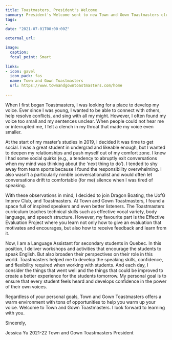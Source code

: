 ```yaml
---
title: Toastmasters, President's Welcome
summary: President's Welcome sent to new Town and Gown Toastmasters club members.
tags:
- 
date: "2021-07-01T00:00:00Z"

external_url: 

image:
  caption: 
  focal_point: Smart
  
links:
- icon: gavel
  icon_pack: fas
  name: Town and Gown Toastmasters
  url: https://www.townandgowntoastmasters.com/home
  
---
```


When I first began Toastmasters, I was looking for a place to develop my voice. Ever since I was young, I wanted to be able to connect with others, help resolve conflicts, and sing with all my might. However, I often found my voice too small and my sentences unclear. When people could not hear me or interrupted me, I felt a clench in my throat that made my voice even smaller.  

At the start of my master’s studies in 2019, I decided it was time to get social. I was a great student in undergrad and likeable enough, but I wanted to deepen my relationships and push myself out of my comfort zone. I knew I had some social quirks (e.g., a tendency to abruptly exit conversations when my mind was thinking about the ‘next thing to do’). I tended to shy away from team sports because I found the responsibility overwhelming. I also wasn’t a particularly nimble conversationalist and would often let conversations drift to comfortable (for me) silence when I was tired of speaking. 

With these observations in mind, I decided to join Dragon Boating, the UofG Improv Club, and Toastmasters. At Town and Gown Toastmasters, I found a space full of inspired speakers and even better listeners. The Toastmasters curriculum teaches technical skills such as effective vocal variety, body language, and speech structure. However, my favourite part is the Effective Evaluation Project where you learn not only how to give an evaluation that motivates and encourages, but also how to receive feedback and learn from it. 

Now, I am a Language Assistant for secondary students in Quebec. In this position, I deliver workshops and activities that encourage the students to speak English. But also broaden their perspectives on their role in this world. Toastmasters helped me to develop the speaking skills, confidence, and flexibility required when working with students. And each day, I consider the things that went well and the things that could be improved to create a better experience for the students tomorrow. My personal goal is to ensure that every student feels heard and develops confidence in the power of their own voices.

Regardless of your personal goals, Town and Gown Toastmasters offers a warm environment with tons of opportunities to help you warm up your voice. Welcome to Town and Gown Toastmasters. I look forward to learning with you.

Sincerely,



Jessica Yu
2021-22 Town and Gown Toastmasters President
